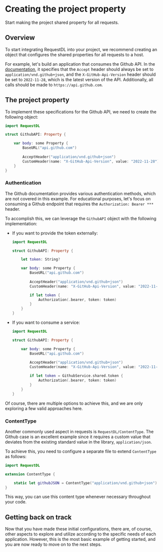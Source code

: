 # Creating the project property

Start making the project shared property for all requests.

## Overview

To start integrating RequestDL into your project, we recommend creating an object that configures the shared properties for all requests to a host.

For example, let's build an application that consumes the Github API. In the [documentation](https://docs.github.com/en/rest), it specifies that the `Accept` header should always be set to `application/vnd.github+json`, and the `X-GitHub-Api-Version` header should be set to `2022-11-28`, which is the latest version of the API. Additionally, all calls should be made to `https://api.github.com`.

## The project property

To implement these specifications for the Github API, we need to create the following object:

```swift
import RequestDL

struct GithubAPI: Property {

    var body: some Property {
        BaseURL("api.github.com")
        
        AcceptHeader("application/vnd.github+json")
        CustomHeader(name: "X-GitHub-Api-Version", value: "2022-11-28")
    }
}
```

### Authentication

The Github documentation provides various authentication methods, which are not covered in this example. For educational purposes, let's focus on consuming a Github endpoint that requires the `Authorization: Bearer ***` header.

To accomplish this, we can leverage the `GithubAPI` object with the following implementation:

- If you want to provide the token externally:

    ```swift
    import RequestDL

    struct GithubAPI: Property {

        let token: String?

        var body: some Property {
            BaseURL("api.github.com")
            
            AcceptHeader("application/vnd.github+json")
            CustomHeader(name: "X-GitHub-Api-Version", value: "2022-11-28")

            if let token {
                Authorization(.bearer, token: token)
            }
        }
    }
    ```

- If you want to consume a service:

    ```swift
    import RequestDL

    struct GithubAPI: Property {

        var body: some Property {
            BaseURL("api.github.com")
            
            AcceptHeader("application/vnd.github+json")
            CustomHeader(name: "X-GitHub-Api-Version", value: "2022-11-28")

            if let token = GithubService.shared.token {
                Authorization(.bearer, token: token)
            }
        }
    }
    ```

Of course, there are multiple options to achieve this, and we are only exploring a few valid approaches here.

### ContentType

Another commonly used aspect in requests is ``RequestDL/ContentType``. The Github case is an excellent example since it requires a custom value that deviates from the existing standard value in the library, `application/json`.

To achieve this, you need to configure a separate file to extend `ContentType` as follows:

```swift
import RequestDL

extension ContentType {

    static let githubJSON = ContentType("application/vnd.github+json")
}
```

This way, you can use this content type whenever necessary throughout your code.

## Getting back on track

Now that you have made these initial configurations, there are, of course, other aspects to explore and utilize according to the specific needs of each application. However, this is the most basic example of getting started, and you are now ready to move on to the next steps.
